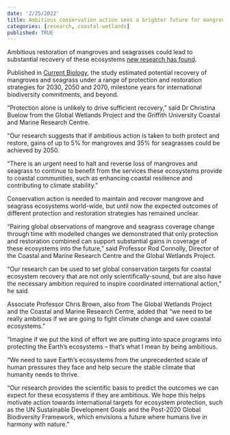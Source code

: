 ```yaml
---
date: '2/25/2022'
title: Ambitious conservation action sees a brighter future for mangroves and seagrass
categories: [research, coastal-wetlands]
published: TRUE
---
```


Ambitious restoration of mangroves and seagrasses could lead to substantial recovery of these ecosystems [new research has found](https://www.cell.com/current-biology/fulltext/S0960-9822(22)00235-4).

Published in [Current Biology](https://www.cell.com/current-biology/fulltext/S0960-9822(22)00235-4), the study estimated potential recovery of mangroves and seagrass under a range of protection and restoration strategies for 2030, 2050 and 2070, milestone years for international biodiversity commitments, and beyond.

“Protection alone is unlikely to drive sufficient recovery,” said Dr Christina Buelow from the Global Wetlands Project and the Griffith University Coastal and Marine Research Centre.

“Our research suggests that if ambitious action is taken to both protect and restore, gains of up to 5% for mangroves and 35% for seagrasses could be achieved by 2050.

“There is an urgent need to halt and reverse loss of mangroves and seagrass to continue to benefit from the services these ecosystems provide to coastal communities, such as enhancing coastal resilience and contributing to climate stability.”

Conservation action is needed to maintain and recover mangrove and seagrass ecosystems world-wide, but until now the expected outcomes of different protection and restoration strategies has remained unclear.

“Pairing global observations of mangrove and seagrass coverage change through time with modelled changes we demonstrated that only protection and restoration combined can support substantial gains in coverage of these ecosystems into the future,” said Professor Rod Connolly, Director of the Coastal and Marine Research Centre and the Global Wetlands Project.

“Our research can be used to set global conservation targets for coastal ecosystem recovery that are not only scientifically-sound, but are also have the necessary ambition required to inspire coordinated international action,” he said.

Associate Professor Chris Brown, also from The Global Wetlands Project and the Coastal and Marine Research Centre, added that “we need to be really ambitious if we are going to fight climate change and save coastal ecosystems.”

“Imagine if we put the kind of effort we are putting into space programs into protecting the Earth’s ecosystems – that’s what I mean by being ambitious.

“We need to save Earth’s ecosystems from the unprecedented scale of human pressures they face and help secure the stable climate that humanity needs to thrive.

“Our research provides the scientific basis to predict the outcomes we can expect for these ecosystems if they are ambitious. We hope this helps motivate action towards international targets for ecosystem protection, such as the UN Sustainable Development Goals and the Post-2020 Global Biodiversity Framework, which envisions a future where humans live in harmony with nature.”
